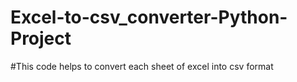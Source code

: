 # Excel-to-csv_converter-Python-Project
#This code helps to convert each sheet of excel into csv format
